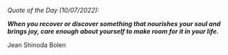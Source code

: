 *Quote of the Day (10/07/2022):*

_**When you recover or discover something that nourishes your soul and brings joy, care enough about yourself to make room for it in your life.**_

Jean Shinoda Bolen